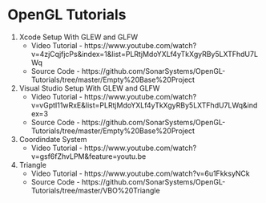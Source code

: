 # OpenGL Tutorials

<ol>
  <li>
    Xcode Setup With GLEW and GLFW
    <ul>
      <li>Video Tutorial - https://www.youtube.com/watch?v=4zjCqjfjcPs&index=1&list=PLRtjMdoYXLf4yTkXgyRBy5LXTFhdU7LWq</li>
      <li>Source Code - https://github.com/SonarSystems/OpenGL-Tutorials/tree/master/Empty%20Base%20Project</li>
    </ul>
  </li>
  <li>
    Visual Studio Setup With GLEW and GLFW
    <ul>
      <li>Video Tutorial - https://www.youtube.com/watch?v=vGptI11wRxE&list=PLRtjMdoYXLf4yTkXgyRBy5LXTFhdU7LWq&index=3</li>
      <li>Source Code - https://github.com/SonarSystems/OpenGL-Tutorials/tree/master/Empty%20Base%20Project</li>
    </ul>
  </li>
  <li>
    Coordindate System
    <ul>
      <li>Video Tutorial - https://www.youtube.com/watch?v=gsf6fZhvLPM&feature=youtu.be</li>
    </ul>
  </li>
  <li>
    Triangle
    <ul>
      <li>Video Tutorial - https://www.youtube.com/watch?v=6u1FkksyNCk</li>
      <li>Source Code - https://github.com/SonarSystems/OpenGL-Tutorials/tree/master/VBO%20Triangle</li>
    </ul>
  </li>
<ol>
